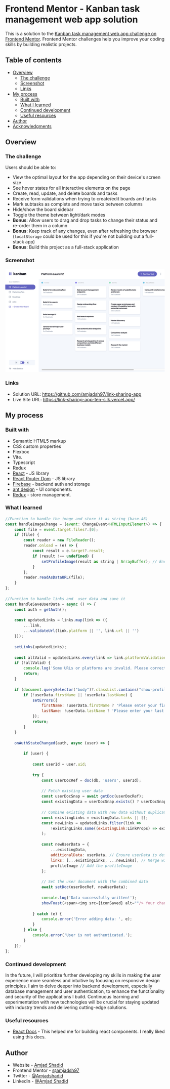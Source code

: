 # Frontend Mentor - Kanban task management web app solution

This is a solution to the [Kanban task management web app challenge on Frontend Mentor](https://www.frontendmentor.io/challenges/kanban-task-management-web-app-wgQLt-HlbB). Frontend Mentor challenges help you improve your coding skills by building realistic projects.

## Table of contents

- [Overview](#overview)
    - [The challenge](#the-challenge)
    - [Screenshot](#screenshot)
    - [Links](#links)
- [My process](#my-process)
    - [Built with](#built-with)
    - [What I learned](#what-i-learned)
    - [Continued development](#continued-development)
    - [Useful resources](#useful-resources)
- [Author](#author)
- [Acknowledgments](#acknowledgments)


## Overview

### The challenge

Users should be able to:

- View the optimal layout for the app depending on their device's screen size
- See hover states for all interactive elements on the page
- Create, read, update, and delete boards and tasks
- Receive form validations when trying to create/edit boards and tasks
- Mark subtasks as complete and move tasks between columns
- Hide/show the board sidebar
- Toggle the theme between light/dark modes
- **Bonus**: Allow users to drag and drop tasks to change their status and re-order them in a column
- **Bonus**: Keep track of any changes, even after refreshing the browser (`localStorage` could be used for this if you're not building out a full-stack app)
- **Bonus**: Build this project as a full-stack application

### Screenshot

![](./screenshot.png)

### Links

- Solution URL: https://github.com/amjadsh97/link-sharing-app
- Live Site URL: https://link-sharing-app-ten-silk.vercel.app/

## My process

### Built with

- Semantic HTML5 markup
- CSS custom properties
- Flexbox
- Vite.
- Typescript
- Redux
- [React](https://reactjs.org/) - JS library
- [React Router Dom](https://reactrouter.com/en/main) - JS library
- [Firebase](https://firebase.google.com/) - backend auth and storage
- [ant design](https://ant.design/components/overview/) - UI components.
- [Redux](https://redux.js.org/introduction/getting-started) - store management.


### What I learned


```js
//Function to handle the image and store it as string (base-46)
const handleImageChange = (event: ChangeEvent<HTMLInputElement>) => {
	const file = event.target.files?.[0];
	if (file) {
		const reader = new FileReader();
		reader.onload = (e) => {
			const result = e.target?.result;
			if (result !== undefined) {
				setProfileImage(result as string | ArrayBuffer); // Ensure result is not undefined
			}
		};
		reader.readAsDataURL(file);
	}
};

//function to handle links and  user data and save it 
const handleSaveUserData = async () => {
	const auth = getAuth();

	const updatedLinks = links.map(link => ({
		...link,
		...validateUrl(link.platform || '', link.url || '')
	}));

	setLinks(updatedLinks);

	const allValid = updatedLinks.every(link => link.platformValidationMessage === '' && link.urlValidationMessage === '');
	if (!allValid) {
		console.log('Some URLs or platforms are invalid. Please correct them before saving.');
		return;
	}

	if (document.querySelector("body")?.classList.contains("show-profile")) {
		if (!userData.firstName || !userData.lastName) {
			setErrors({
				firstName: !userData.firstName ? 'Please enter your first name' : '',
				lastName: !userData.lastName ? 'Please enter your last name' : '',
			});
			return;
		}
	}

	onAuthStateChanged(auth, async (user) => {

		if (user) {

			const userId = user.uid;

			try {
				const userDocRef = doc(db, 'users', userId);

				// Fetch existing user data
				const userDocSnap = await getDoc(userDocRef);
				const existingData = userDocSnap.exists() ? userDocSnap.data() : {};

				// Combine existing data with new data without duplicates
				const existingLinks = existingData.links || [];
				const newLinks = updatedLinks.filter(link =>
					!existingLinks.some((existingLink:LinkProps) => existingLink.url === link.url)
				);

				const newUserData = {
					...existingData,
					additionalData: userData, // Ensure userData is defined elsewhere in your code
					links: [...existingLinks, ...newLinks], // Merge without duplicates
					profileImage // Add the profileImage
				};

				// Set the user document with the combined data
				await setDoc(userDocRef, newUserData);

				console.log('Data successfully written!');
				showToast(<span><img src={iconSaved} alt=""/> Your changes have been successfully saved!</span>);

			} catch (e) {
				console.error('Error adding data: ', e);
			}
		} else {
			console.error('User is not authenticated.');
		}
	});
};

```

### Continued development

In the future, I will prioritize further developing my skills in making the user experience
more seamless and intuitive by focusing on responsive design principles. I aim to delve
deeper into backend development, especially database management and user authentication,
to enhance the functionality and security of the applications I build. Continuous learning and experimentation with new technologies will be crucial for
staying updated with industry trends and delivering cutting-edge solutions.


### Useful resources

- [React Docs](https://react.dev/) - This helped me for building react components. I really liked using this docs.


## Author

- Website - [Amjad Shadid](https://amjadshadid.com)
- Frontend Mentor - [@amjadsh97](https://www.frontendmentor.io/profile/amjadsh97)
- Twitter - [@Amjadshadid](https://twitter.com/Amjadshadid)
- Linkedin - [@Amjad Shadid](https://www.linkedin.com/in/amjad-shadid-134355134/)